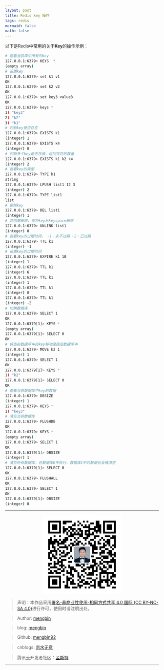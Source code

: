 ```yaml
---
layout: post
title: Redis key 操作
tags: redis 
mermaid: false
math: false
---  
```


以下是Redis中常用的关于**Key**的操作示例：  

```bash
# 查看当前库中所有的key
127.0.0.1:6379> KEYS  *
(empty array)
# 设置key
127.0.0.1:6379> set k1 v1
OK
127.0.0.1:6379> set k2 v2
OK
127.0.0.1:6379> set key3 value3
OK
127.0.0.1:6379> keys *
1) "key3"
2) "k2"
3) "k1"
# 判断key是否存在
127.0.0.1:6379> EXISTS k1
(integer) 1
127.0.0.1:6379> EXISTS k4
(integer) 0
# 判断多个key是否存储，返回存在的数量
127.0.0.1:6379> EXISTS k1 k2 k4
(integer) 2
# 查看key的类型
127.0.0.1:6379> TYPE k1
string
127.0.0.1:6379> LPUSH list1 12 3
(integer) 2
127.0.0.1:6379> TYPE list1
list
# 删除key
127.0.0.1:6379> DEL list1
(integer) 1
# 非阻塞删除，仅将key从keyspace删除
127.0.0.1:6379> UNLINK list1
(integer) 0
# 查看key的过期时间， -1：永不过期 -2：已过期
127.0.0.1:6379> TTL k1
(integer) -1
# 设置key的过期时间
127.0.0.1:6379> EXPIRE k1 10
(integer) 1
127.0.0.1:6379> TTL k1
(integer) 6
127.0.0.1:6379> TTL k1
(integer) 1
127.0.0.1:6379> TTL k1
(integer) 0
127.0.0.1:6379> TTL k1
(integer) -2
# 切换数据库
127.0.0.1:6379> SELECT 1
OK
127.0.0.1:6379[1]> KEYS *
(empty array)
127.0.0.1:6379[1]> SELECT 0
OK
# 将当前数据库中的key移动至指定数据库中
127.0.0.1:6379> MOVE k2 1
(integer) 1
127.0.0.1:6379> SELECT 1
OK
127.0.0.1:6379[1]> KEYS *
1) "k2"
127.0.0.1:6379[1]> SELECT 0
OK
# 查看当前数据库中key的数据
127.0.0.1:6379> DBSIZE
(integer) 1
127.0.0.1:6379> KEYS *
1) "key3"
# 清空当前数据库
127.0.0.1:6379> FLUSHDB 
OK
127.0.0.1:6379> KEYS *
(empty array)
127.0.0.1:6379> SELECT 1
OK
127.0.0.1:6379[1]> DBSIZE
(integer) 1
# 清空所有数据库，在数据库0中执行，数据库1中的数据也会被清空
127.0.0.1:6379[1]> SELECT 0
OK
127.0.0.1:6379> FLUSHALL
OK
127.0.0.1:6379> SELECT 1
OK
127.0.0.1:6379[1]> DBSIZE
(integer) 0
```

---

<div align="center">
  <img src="../img/qrcode_wechat.jpg" alt="孟斯特">
</div>

> 声明：本作品采用[署名-非商业性使用-相同方式共享 4.0 国际 (CC BY-NC-SA 4.0)](https://creativecommons.org/licenses/by-nc-sa/4.0/deed.zh)进行许可，使用时请注明出处。  

> Author: [mengbin](mengbin1992@outlook.com)  

> blog: [mengbin](https://mengbin.top)  

> Github: [mengbin92](https://mengbin92.github.io/)  

> cnblogs: [恋水无意](https://www.cnblogs.com/lianshuiwuyi/)  

> 腾讯云开发者社区：[孟斯特](https://cloud.tencent.com/developer/user/6649301)  

---
